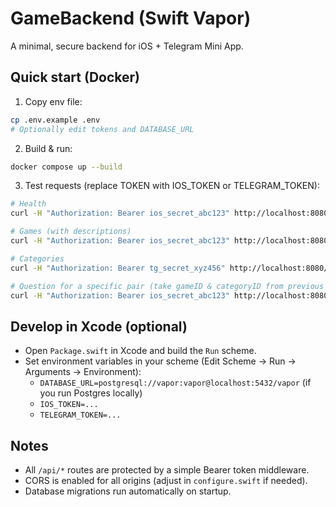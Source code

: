 # GameBackend (Swift Vapor)

A minimal, secure backend for iOS + Telegram Mini App.

## Quick start (Docker)

1) Copy env file:
```bash
cp .env.example .env
# Optionally edit tokens and DATABASE_URL
```

2) Build & run:
```bash
docker compose up --build
```

3) Test requests (replace TOKEN with IOS_TOKEN or TELEGRAM_TOKEN):
```bash
# Health
curl -H "Authorization: Bearer ios_secret_abc123" http://localhost:8080/api/health

# Games (with descriptions)
curl -H "Authorization: Bearer ios_secret_abc123" http://localhost:8080/api/games

# Categories
curl -H "Authorization: Bearer tg_secret_xyz456" http://localhost:8080/api/categories

# Question for a specific pair (take gameID & categoryID from previous responses)
curl -H "Authorization: Bearer ios_secret_abc123" http://localhost:8080/api/games/<gameID>/categories/<categoryID>/question
```

## Develop in Xcode (optional)

- Open `Package.swift` in Xcode and build the `Run` scheme.
- Set environment variables in your scheme (Edit Scheme → Run → Arguments → Environment):
  - `DATABASE_URL=postgresql://vapor:vapor@localhost:5432/vapor` (if you run Postgres locally)
  - `IOS_TOKEN=...`
  - `TELEGRAM_TOKEN=...`

## Notes
- All `/api/*` routes are protected by a simple Bearer token middleware.
- CORS is enabled for all origins (adjust in `configure.swift` if needed).
- Database migrations run automatically on startup.
